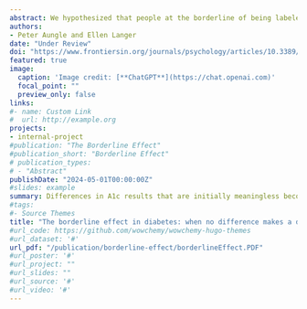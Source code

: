 ```yaml
---
abstract: We hypothesized that people at the borderline of being labeled as “prediabetic” based on A1c blood test results, who initially face equivalent risks of developing diabetes but who are labeled diferently, would be more likely to develop diabetes when labeled as “prediabetic” as a result of the label. Study 1 served to establish the psychological efect of the prediabetes label. We surveyed 260 participants on Amazon Mechanical Turk to test whether risk perception significantly increased when comparing A1c test results that difered by 0.1% and led to diferent diagnostic labels (5.6 and 5.7%) but did not significantly increase when comparing those that difered by 0.1% but received the same label (5.5%/5.6 and 5.7%/5.8%). Study 2 explored whether labels are associated with diferent rates of developing diabetes when the initial diference in A1c results suggests equivalent risk. Using data from 8,096 patients, we compared patients whose initial A1c results difered by 0.1% and found those who received results labeled as prediabetic (A1c of 5.7%) were significantly more likely to develop diabetes than patients whose initial results were labeled as normal (5.6%). In contrast, patients whose initial results difered by 0.1% but who received the same “normal” label (5.5 and 5.6%) were equally likely to develop diabetes. These preliminary results suggest that diagnostic labels may become self-fulfilling, especially when the underlying pathology of patients receiving diferent labels does not meaningfully difer.
authors:
- Peter Aungle and Ellen Langer
date: "Under Review"
doi: "https://www.frontiersin.org/journals/psychology/articles/10.3389/fpsyg.2024.1333248/full"
featured: true
image:
  caption: 'Image credit: [**ChatGPT**](https://chat.openai.com)'
  focal_point: ""
  preview_only: false
links:
#- name: Custom Link
#  url: http://example.org
projects:
- internal-project
#publication: "The Borderline Effect"
#publication_short: "Borderline Effect"
# publication_types:
# - "Abstract"
publishDate: "2024-05-01T00:00:00Z"
#slides: example
summary: Differences in A1c results that are initially meaningless become meaningful depending on the initial diagnostic label.
#tags:
#- Source Themes
title: "The borderline effect in diabetes: when no difference makes a difference"
#url_code: https://github.com/wowchemy/wowchemy-hugo-themes
#url_dataset: '#'
url_pdf: "/publication/borderline-effect/borderlineEffect.PDF"
#url_poster: '#'
#url_project: ""
#url_slides: ""
#url_source: '#'
#url_video: '#'
---
```


